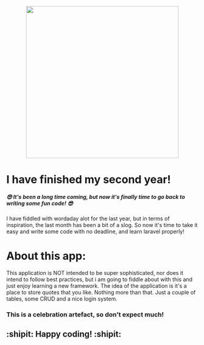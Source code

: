 <p align="center"><a href="https://laravel.com" target="_blank"><img src="https://raw.githubusercontent.com/laravel/art/master/logo-lockup/5%20SVG/2%20CMYK/1%20Full%20Color/laravel-logolockup-cmyk-red.svg" width="400"></a></p>

# I have finished my second year!

##### 😎 It's been a long time coming, but now it's finally time to go back to writing some fun code! 😎

I have fiddled with wordaday alot for the last year, but in terms of inspiration, the last month has been a bit of a slog. So now it's time to take it easy and write some code with no deadline, and learn laravel properly!

# About this app:

This application is NOT intended to be super sophisticated, nor does it intend to follow best practices, but i am going to fiddle about with this and just enjoy learning a new framework. The idea of the application is it's a place to store quotes that you like. Nothing more than that. Just a couple of tables, some CRUD and a nice login system.

### This is a celebration artefact, so don't expect much!

## :shipit: Happy coding! :shipit:
